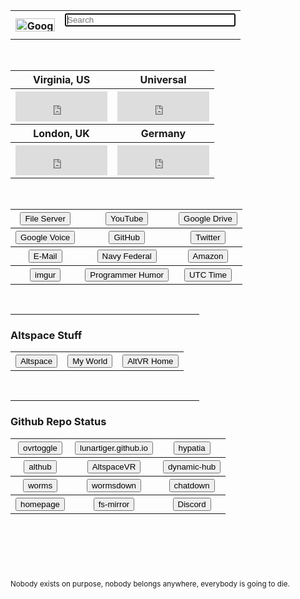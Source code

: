 <table>
	<tr>
		<th><a href='https://www.google.com/'><img src="https://lunartiger.github.io/homepage/img/Google.png" alt="Google" height="21" width="63"></a></th>
		<th>
			<form method="get" action="https://www.google.com/search">
				<input type="text" name="q" size="31" value="" placeholder="Search" autofocus>
			</form>
		</th>
	</tr>
</table>
<br>
<table>
	<tr>
		<th>Virginia, US</th>
		<th>Universal</th>
	</tr>
	<tr>
		<th>
			<iframe src="https://freesecure.timeanddate.com/clock/i6hjhu2u/n179/fn12/fs18/fc00be00/tc000/pct/ftb/bas2/bac006900/pa4/tt0/tw0/tm1/td2/th1/ta1/tb4" frameborder="0" width="147" height="48" allowTransparency="true"></iframe>
		</th>
		<th>
			<iframe src="https://freesecure.timeanddate.com/clock/i6hjhu2u/n1440/fn12/fs18/fc00be00/tc000/pct/ftb/bas2/bac006900/pa4/tt0/tw0/tm1/td2/th1/ta1/tb4" frameborder="0" width="147" height="48" allowTransparency="true"></iframe>
		</th>
	</tr>
	<tr>
		<th>London, UK</th>
		<th>Germany</th>
	</tr>
	<tr>
		<th>
			<iframe src="https://freesecure.timeanddate.com/clock/i6hjhu2u/n136/fn12/fs18/fc00be00/tc000/pct/ftb/bas2/bac006900/pa4/tt0/tw0/tm1/td2/th1/ta1/tb4" frameborder="0" width="147" height="48" allowTransparency="true"></iframe>
		</th>
		<th>
			<iframe src="https://freesecure.timeanddate.com/clock/i6hjhu2u/n37/fn12/fs18/fc00be00/tc000/pct/ftb/bas2/bac006900/pa4/tt0/tw0/tm1/td2/th1/ta1/tb4" frameborder="0" width="147" height="48" allowTransparency="true"></iframe>
		</th>
	</tr>
</table>
<br>
<table>
	<tr>
		<th><button type="button" name="File Server" onClick="window.location='http://lunar.zapto.org'">File Server</button></th>
		<th><button type="button" name="YouTube" onClick="window.location='https://www.youtube.com/feed/subscriptions'">YouTube</button></th>
		<th><button type="button" name="Google Drive" onClick="window.location='https://drive.google.com/drive/my-drive'">Google Drive</button></th>
	</tr>
	<tr>
		<th><button type="button" name="Google Voice" onClick="window.location='https://voice.google.com/messages'">Google Voice</button></th>
		<th><button type="button" name="GitHub" onClick="window.location='https://github.com'">GitHub</button></th>
		<th><button type="button" name="Twitter" onClick="window.location='https://twitter.com'">Twitter</button></th>
	</tr>
	<tr>
		<th><button type="button" name="E-Mail" onClick="window.location='https://outlook.live.com/owa/'">E-Mail</button></th>
		<th><button type="button" name="Navy Federal" onClick="window.location='https://www.navyfederal.org/'">Navy Federal</button></th>
		<th><button type="button" name="Amazon" onClick="window.location='https://smile.amazon.com/'">Amazon</button></th>
	</tr>
	<tr>
		<th><button type="button" name="imgur" onClick="window.location='https://imgur.com/'">imgur</button></th>
		<th><button type="button" name="Programmer Humor" onClick="window.location='https://np.reddit.com/r/ProgrammerHumor/'">Programmer Humor</button></th>
		<th><button type="button" name="Time" onClick="window.location='https://www.timeanddate.com/worldclock/fullscreen.html?n=1440'">UTC Time</button></th>
	</tr>
	<!--
	<tr>
		<th><button type="button" name="" onClick=""window.location=''"></button></th>
		<th><button type="button" name="" onClick="window.location=''"></button></th>
		<th><button type="button" name="" onClick="window.location=''"></button></th>
	</tr>
	-->
	<!--
	<tr>
		<th><button type="button" name="" onClick="window.open('')"></button></th>
		<th><button type="button" name="" onClick="window.open('')"></button></th>
		<th><button type="button" name="" onClick="window.open('')"></button></th>
	</tr>
	-->
</table>
<br>
<hr style="width:60%" />
<h3 id='altspace_stuff'>Altspace Stuff</h3>
<table>
	<tr>
		<th><button type="button" name="Altspace" onClick="window.location='https://account.altvr.com/'">Altspace</button></th>
		<th><button type="button" name="myWorld" onClick="window.location='https://account.altvr.com/worlds/954689156213113037'">My World</button></th>
		<th><button type="button" name="AltVR Home" onClick="window.location='https://altspacevr.github.io/homepages/main-links.html'">AltVR Home</button></th>
	</tr>
</table>
<br>
<hr style="width:60%" />
<h3 id='repo_status'>Github Repo Status</h3>
<table>
	<tr>
		<th><button type="button" name="ovrtoggle" onClick="window.location='https://github.com/LunarTiger/ovrtoggle/settings/pages/status'">ovrtoggle</button></th>
		<th><button type="button" name="lunartiger.github.io" onClick="window.location='https://github.com/LunarTiger/lunartiger.github.io/settings/pages/status'">lunartiger.github.io</button></th>
		<th><button type="button" name="hypatia" onClick="window.location='https://github.com/LunarTiger/hypatia/settings/pages/status'">hypatia</button></th>
	</tr>
	<tr>
		<th><button type="button" name="althub" onClick="window.location='https://github.com/LunarTiger/althub/settings/pages/status'">althub</button></th>
		<th><button type="button" name="AltspaceVR" onClick="window.location='https://github.com/LunarTiger/AltspaceVR/settings/pages/status'">AltspaceVR</button></th>
		<th><button type="button" name="dynamic-hub" onClick="window.location='https://github.com/LunarTiger/dynamic-hub/settings/pages/status'">dynamic-hub</button></th>
	</tr>
	<tr>
		<th><button type="button" name="worms" onClick="window.location='https://github.com/LunarTiger/worms/settings/pages/status'">worms</button></th>
		<th><button type="button" name="wormsdown" onClick="window.location='https://github.com/LunarTiger/wormsdown/settings/pages/status'">wormsdown</button></th>
		<th><button type="button" name="chatdown" onClick="window.location='https://github.com/LunarTiger/chatdown/settings/pages/status'">chatdown</button></th>
	</tr>
	<tr>
		<th><button type="button" name="homepage" onClick="window.location='https://github.com/LunarTiger/homepage/settings/pages/status'">homepage</button></th>
		<th><button type="button" name="Discord" onClick="window.location='https://github.com/LunarTiger/fs-mirror/settings/pages/status'">fs-mirror</button></th>
		<th><button type="button" name="Discord" onClick="window.location='https://github.com/LunarTiger/Discord/settings/pages/status'">Discord</button></th>
	</tr>
</table>
<hr style="height:75px; visibility:hidden;" />
<footer>
	<small>Nobody exists on purpose, nobody belongs anywhere, everybody is going to die.</small>
</footer>
